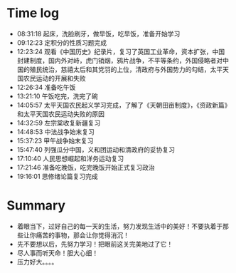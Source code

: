 # Time log

- 08:31:18 起床，洗脸刷牙，做早饭，吃早饭，准备开始学习
- 09:12:23 定积分的性质习题完成
- 12:23:24 观看《中国历史》纪录片，复习了英国工业革命，资本扩张，中国封建制度，国内外对峙，虎门销烟，鸦片战争，不平等条约，外国侵略者对中国的殖民统治，慈禧太后和其党羽的上位，清政府与外国势力的勾结，太平天国农民运动的开展和失败
- 12:26:34 准备吃午饭
- 13:21:10 午饭吃完，洗完了碗
- 14:05:57 太平天国农民起义学习完成，了解了《天朝田亩制度》，《资政新篇》和太平天国农民运动失败的原因
- 14:32:59 左宗棠收复新疆复习
- 14:48:53 中法战争始末复习
- 15:37:23 甲午战争始末复习
- 15:47:40 列强瓜分中国，义和团运动和清政府的妥协复习
- 17:10:40 人民思想崛起和洋务运动复习
- 17:21:46 准备吃晚饭，吃完晚饭开始正式复习政治
- 19:16:01 思修绪论篇复习完成

# Summary

- 着眼当下，过好自己的每一天的生活，努力发现生活中的美好！不要执着于那些让你痛苦的事物，那会让你觉得消沉！
- 先不要想以后，先努力学习！把眼前这关完美地过了它！
- 尽人事而听天命！胆大心细！
- 压力好大。。。。
